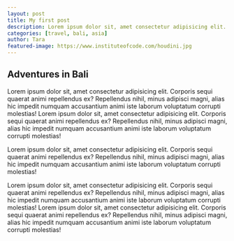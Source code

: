 ```yaml
---
layout: post
title: My first post
description: Lorem ipsum dolor sit, amet consectetur adipisicing elit. Corporis sequi quaerat animi repellendus ex? 
categories: [travel, bali, asia]
author: Tara
featured-image: https://www.instituteofcode.com/houdini.jpg
---
```


## Adventures in Bali

Lorem ipsum dolor sit, amet consectetur adipisicing elit. Corporis sequi quaerat animi repellendus ex? Repellendus nihil, minus adipisci magni, alias hic impedit numquam accusantium animi iste laborum voluptatum corrupti molestias! Lorem ipsum dolor sit, amet consectetur adipisicing elit. Corporis sequi quaerat animi repellendus ex? Repellendus nihil, minus adipisci magni, alias hic impedit numquam accusantium animi iste laborum voluptatum corrupti molestias!

Lorem ipsum dolor sit, amet consectetur adipisicing elit. Corporis sequi quaerat animi repellendus ex? Repellendus nihil, minus adipisci magni, alias hic impedit numquam accusantium animi iste laborum voluptatum corrupti molestias!

Lorem ipsum dolor sit, amet consectetur adipisicing elit. Corporis sequi quaerat animi repellendus ex? Repellendus nihil, minus adipisci magni, alias hic impedit numquam accusantium animi iste laborum voluptatum corrupti molestias! Lorem ipsum dolor sit, amet consectetur adipisicing elit. Corporis sequi quaerat animi repellendus ex? Repellendus nihil, minus adipisci magni, alias hic impedit numquam accusantium animi iste laborum voluptatum corrupti molestias!